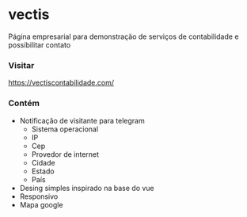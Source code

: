 # vectis

Página empresarial para demonstração de serviços de contabilidade e possibilitar contato

### Visitar
https://vectiscontabilidade.com/

### Contém
- Notificação de visitante para telegram
  - Sistema operacional
  - IP
  - Cep
  - Provedor de internet
  - Cidade
  - Estado
  - País
- Desing simples inspirado na base do vue
- Responsivo
- Mapa google
